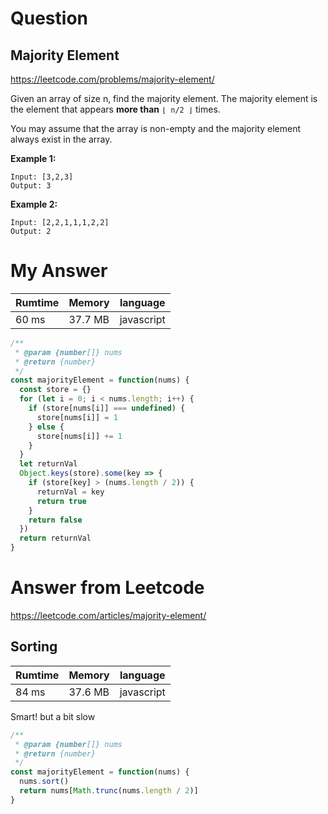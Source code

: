 # Question

## Majority Element

https://leetcode.com/problems/majority-element/

Given an array of size n, find the majority element. The majority element is the element that appears **more than** `⌊ n/2 ⌋` times.

You may assume that the array is non-empty and the majority element always exist in the array.

**Example 1:**

```
Input: [3,2,3]
Output: 3
```

**Example 2:**

```
Input: [2,2,1,1,1,2,2]
Output: 2
```

# My Answer

|Rumtime|Memory|language|
|----|-----|-----|
|60 ms|37.7 MB|javascript|


```javascript
/**
 * @param {number[]} nums
 * @return {number}
 */
const majorityElement = function(nums) {
  const store = {}
  for (let i = 0; i < nums.length; i++) {
    if (store[nums[i]] === undefined) {
      store[nums[i]] = 1
    } else {
      store[nums[i]] += 1
    }
  }
  let returnVal
  Object.keys(store).some(key => {
    if (store[key] > (nums.length / 2)) {
      returnVal = key
      return true
    }
    return false
  })
  return returnVal
}
```

# Answer from Leetcode

https://leetcode.com/articles/majority-element/

## Sorting

|Rumtime|Memory|language|
|----|-----|-----|
|84 ms|37.6 MB|javascript|

Smart! but a bit slow

```javascript
/**
 * @param {number[]} nums
 * @return {number}
 */
const majorityElement = function(nums) {
  nums.sort()
  return nums[Math.trunc(nums.length / 2)]
}
```
